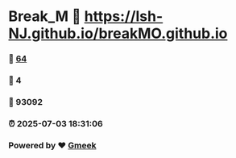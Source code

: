 # Break_M :link: https://lsh-NJ.github.io/breakMO.github.io 
### :page_facing_up: [64](https://lsh-NJ.github.io/breakMO.github.io/tag.html) 
### :speech_balloon: 4 
### :hibiscus: 93092 
### :alarm_clock: 2025-07-03 18:31:06 
### Powered by :heart: [Gmeek](https://github.com/Meekdai/Gmeek)
